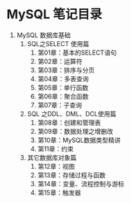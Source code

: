 # MySQL 笔记目录

1. MySQL 数据库基础
   1. SQL之SELECT 使用篇
      1. 第01章：基本的SELECT语句
      2. 第02章：运算符
      3. 第03章：排序与分页
      4. 第04章：多表查询
      5. 第05章：单行函数
      6. 第06章：聚合函数
      7. 第07章：子查询
   2. SQL 之DDL、DML、DCL使用篇
      1. 第08章：创建和管理表
      2. 第09章：数据处理之增删改
      3. 第10章：MySQL数据类型精讲
      4. 第11章：约束
   3. 其它数据库对象篇
      1. 第12章：视图
      2. 第13章：存储过程与函数
      3. 第14章：变量、流程控制与游标
      4. 第15章：触发器

